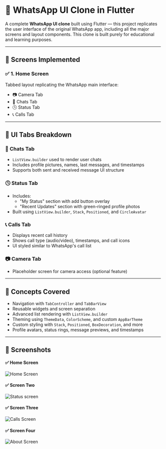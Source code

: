 # 💬 WhatsApp UI Clone in Flutter

A complete **WhatsApp UI clone** built using Flutter — this project replicates the user interface of the original WhatsApp app, including all the major screens and layout components. This clone is built purely for educational and learning purposes.

---

## 🚀 Screens Implemented


### ✅ 1. Home Screen  
Tabbed layout replicating the WhatsApp main interface:
- 📷 Camera Tab
- 💬 Chats Tab
- 🕓 Status Tab
- 📞 Calls Tab

---

## 📱 UI Tabs Breakdown

### 💬 **Chats Tab**
- `ListView.builder` used to render user chats
- Includes profile pictures, names, last messages, and timestamps
- Supports both sent and received message UI structure

### 🕓 **Status Tab**
- Includes:
  - "My Status" section with add button overlay
  - "Recent Updates" section with green-ringed profile photos
- Built using `ListView.builder`, `Stack`, `Positioned`, and `CircleAvatar`

### 📞 **Calls Tab**
- Displays recent call history
- Shows call type (audio/video), timestamps, and call icons
- UI styled similar to WhatsApp's call list

### 📷 **Camera Tab**
- Placeholder screen for camera access (optional feature)

---

## 🧠 Concepts Covered

- Navigation with `TabController` and `TabBarView`
- Reusable widgets and screen separation
- Advanced list rendering with `ListView.builder`
- Theming using `ThemeData`, `ColorScheme`, and custom `AppBarTheme`
- Custom styling with `Stack`, `Positioned`, `BoxDecoration`, and more
- Profile avatars, status rings, message previews, and timestamps

---

## 📸 Screenshots

#### ✅ Home Screen
![Home Screen](https://github.com/Anas-Khannn/WhatsApp-Cloned/blob/c62eabcfad39bf15267a04b9d9769049d9ff364d/Homescreen.png)

#### ✅ Screen Two
![Status screen ](https://github.com/Anas-Khannn/WhatsApp-Cloned/blob/c62eabcfad39bf15267a04b9d9769049d9ff364d/statusscreen.png)

#### ✅ Screen Three
![Calls Screen](https://github.com/Anas-Khannn/WhatsApp-Cloned/blob/c62eabcfad39bf15267a04b9d9769049d9ff364d/callsscreen.png)

#### ✅ Screen Four
![About Screen](https://github.com/Anas-Khannn/WhatsApp-Cloned/blob/c62eabcfad39bf15267a04b9d9769049d9ff364d/about%20screen.png)


